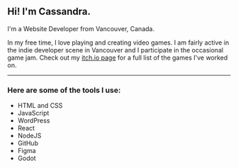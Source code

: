 <h2>Hi! I'm Cassandra.</h2>
<p>I'm a Website Developer from Vancouver, Canada.</p>

<p>In my free time, I love playing and creating video games. I am fairly active in the indie developer scene in Vancouver and I participate in the occasional game jam. Check out my <a href="https://cassandracarlos.itch.io/">itch.io page</a> for a full list of the games I've worked on.</p>

---

<h3>Here are some of the tools I use:</h3>

* HTML and CSS
* JavaScript
* WordPress
* React
* NodeJS
* GitHub
* Figma
* Godot
